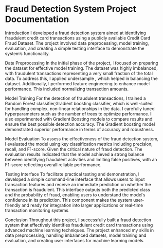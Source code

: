 # Fraud Detection System Project Documentation
Introduction
I developed a fraud detection system aimed at identifying fraudulent credit card transactions using a publicly available Credit Card Fraud Dataset. The project involved data preprocessing, model training, evaluation, and creating a simple testing interface to demonstrate the system’s functionality.

Data Preprocessing
In the initial phase of the project, I focused on preparing the dataset for effective model training. The dataset was highly imbalanced, with fraudulent transactions representing a very small fraction of the total data. To address this, I applied  undersample , which helped in balancing the dataset.
Additionally, I performed feature engineering to enhance model performance. This included normalizing transaction amounts.

Model Training
For the detection of fraudulent transactions, I trained a Random Forest classifier,Gradient boosting classifier, which is well-suited for handling complex, non-linear relationships in the data. I carefully tuned hyperparameters such as the number of trees to optimize performance.
I also experimented with Gradient Boosting models to compare results and ensure the best possible detection accuracy. The Gradient boosting model demonstrated superior performance in terms of accuracy and robustness.

Model Evaluation
To assess the effectiveness of the fraud detection system, I evaluated the model using key classification metrics including precision, recall, and F1-score. Given the critical nature of fraud detection.
The evaluation results indicated that the model achieved a strong balance between identifying fraudulent activities and limiting false positives, with an F1-score reflecting overall reliable performance.

Testing Interface
To facilitate practical testing and demonstration, I developed a simple command-line interface that allows users to input transaction features and receive an immediate prediction on whether the transaction is fraudulent.
This interface outputs both the predicted class and the probability of fraud, enabling users to understand the model’s confidence in its prediction. This component makes the system user-friendly and ready for integration into larger applications or real-time transaction monitoring systems.

Conclusion
Throughout this project, I successfully built a fraud detection system that effectively identifies fraudulent credit card transactions using advanced machine learning techniques. The project enhanced my skills in data preprocessing, handling imbalanced datasets, model training and evaluation, and creating user interfaces for machine learning models.
